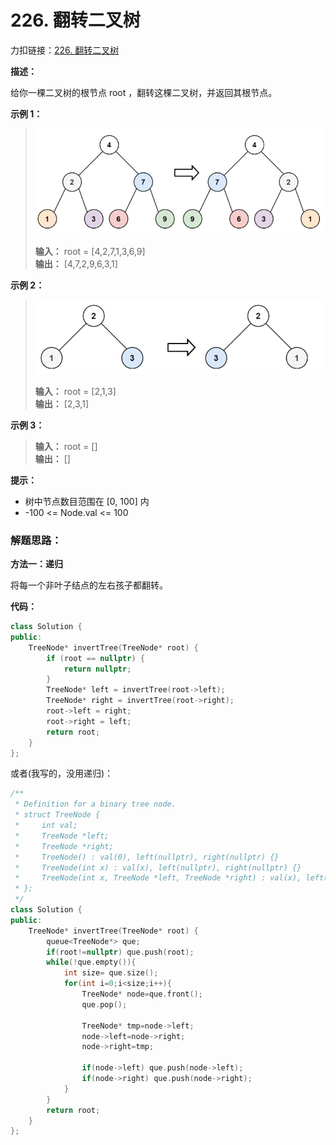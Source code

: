 # 226. 翻转二叉树
力扣链接：[226. 翻转二叉树](https://leetcode.cn/problems/invert-binary-tree/description/)  

**描述：**  

给你一棵二叉树的根节点 root ，翻转这棵二叉树，并返回其根节点。  

**示例 1：**
>![](./images/226示例1.png)  
>  
> **输入：** root = [4,2,7,1,3,6,9]  
> **输出：** [4,7,2,9,6,3,1]  
 
**示例 2：**  
>![](./images/226示例2.png)  
>  
>**输入：** root = [2,1,3]  
>**输出：** [2,3,1]  

**示例 3：**  
>**输入：** root = []  
>**输出：** []  

 **提示：**  
- 树中节点数目范围在 [0, 100] 内  
- -100 <= Node.val <= 100  

### 解题思路：
**方法一：递归**  

将每一个非叶子结点的左右孩子都翻转。  

**代码：**    
```cpp
class Solution {
public:
    TreeNode* invertTree(TreeNode* root) {
        if (root == nullptr) {
            return nullptr;
        }
        TreeNode* left = invertTree(root->left);
        TreeNode* right = invertTree(root->right);
        root->left = right;
        root->right = left;
        return root;
    }
};
```

或者(我写的，没用递归)：

```cpp
/**
 * Definition for a binary tree node.
 * struct TreeNode {
 *     int val;
 *     TreeNode *left;
 *     TreeNode *right;
 *     TreeNode() : val(0), left(nullptr), right(nullptr) {}
 *     TreeNode(int x) : val(x), left(nullptr), right(nullptr) {}
 *     TreeNode(int x, TreeNode *left, TreeNode *right) : val(x), left(left), right(right) {}
 * };
 */
class Solution {
public:
    TreeNode* invertTree(TreeNode* root) {
        queue<TreeNode*> que;
        if(root!=nullptr) que.push(root);
        while(!que.empty()){
            int size= que.size();
            for(int i=0;i<size;i++){
                TreeNode* node=que.front();
                que.pop();

                TreeNode* tmp=node->left;
                node->left=node->right;
                node->right=tmp;

                if(node->left) que.push(node->left);
                if(node->right) que.push(node->right);
            }
        }
        return root;
    }
};
```

